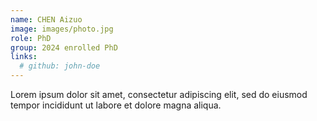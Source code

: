 ```yaml
---
name: CHEN Aizuo
image: images/photo.jpg
role: PhD
group: 2024 enrolled PhD
links:
  # github: john-doe
---
```


Lorem ipsum dolor sit amet, consectetur adipiscing elit, sed do eiusmod tempor incididunt ut labore et dolore magna aliqua.
